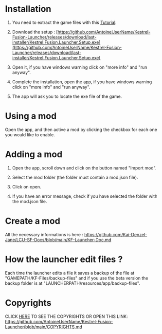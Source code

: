 # Installation

1. You need to extract the game files with this [Tutorial](
https://www.youtube.com/watch?v=23V5N6YgkEU).

2. Download the setup : [https://github.com/AntoineUserName/Kestrel-Fusion-Launcher/releases/download/last-installer/Kestrel.Fusion.Launcher.Setup.exe](https://github.com/AntoineUserName/Kestrel-Fusion-Launcher/releases/download/last-installer/Kestrel.Fusion.Launcher.Setup.exe)

3. Open it, if you have windows warning click on "more info" and "run anyway".

4. Complete the installation, open the app, if you have windows warning click on "more info" and "run anyway".

5. The app will ask you to locate the exe file of the game.

# Using a mod

Open the app, and then active a mod by clicking the checkbox for each one you would like to enable.

# Adding a mod

1. Open the app, scroll down and click on the button named "Import mod".

2. Select the mod folder (the folder must contain a mod.json file).

3. Click on open.

4. If you have an error message, check if you have selected the folder with the mod.json file.

# Create a mod

All the necessary informations is here :
https://github.com/Kai-Denzel-Jane/LCU-SF-Docs/blob/main/KF-Launcher-Doc.md

# How the launcher edit files ?

Each time the launcher edits a file it saves a backup of the file at "GAMEPATH/KF-Files/backup-files" and if you use the beta version the backup folder is at "LAUNCHERPATH/resources/app/backup-files".

# Copyrights

CLICK [HERE](https://github.com/AntoineUserName/Kestrel-Fusion-Launcher/blob/main/COPYRIGHTS.md) TO SEE THE COPYRIGHTS OR OPEN THIS LINK:
https://github.com/AntoineUserName/Kestrel-Fusion-Launcher/blob/main/COPYRIGHTS.md
